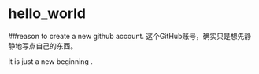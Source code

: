 # hello_world
##reason to create a new github account.
这个GitHub账号，确实只是想先静静地写点自己的东西。

It is just a new beginning .
